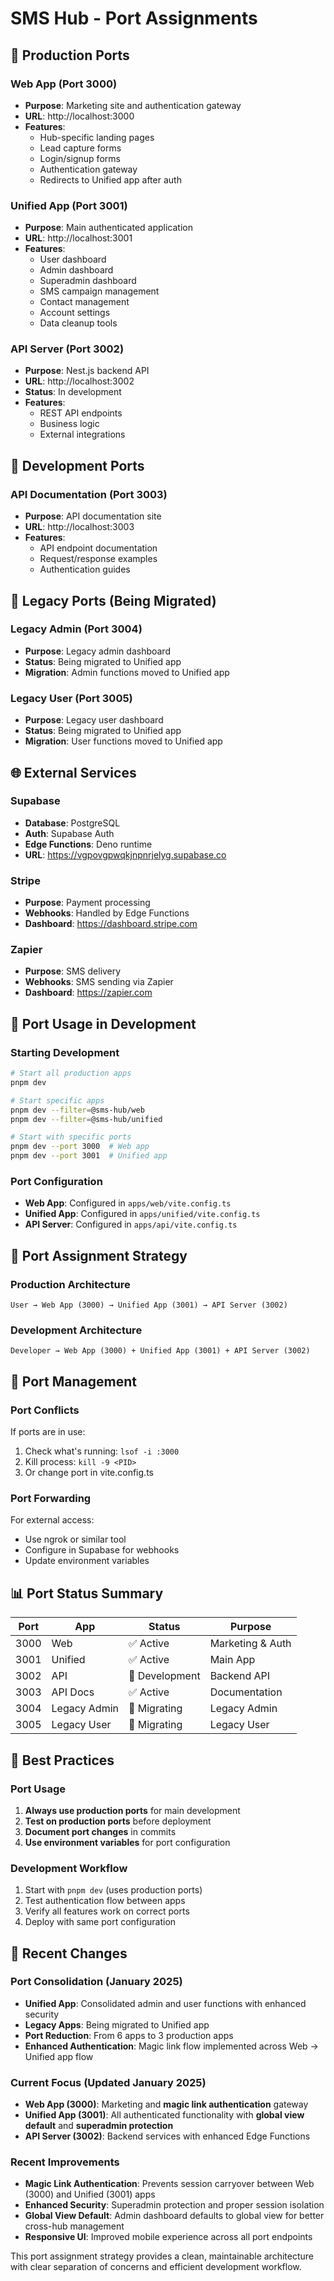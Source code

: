# SMS Hub - Port Assignments

## 🚀 Production Ports

### Web App (Port 3000)
- **Purpose**: Marketing site and authentication gateway
- **URL**: http://localhost:3000
- **Features**:
  - Hub-specific landing pages
  - Lead capture forms
  - Login/signup forms
  - Authentication gateway
  - Redirects to Unified app after auth

### Unified App (Port 3001)
- **Purpose**: Main authenticated application
- **URL**: http://localhost:3001
- **Features**:
  - User dashboard
  - Admin dashboard
  - Superadmin dashboard
  - SMS campaign management
  - Contact management
  - Account settings
  - Data cleanup tools

### API Server (Port 3002)
- **Purpose**: Nest.js backend API
- **URL**: http://localhost:3002
- **Status**: In development
- **Features**:
  - REST API endpoints
  - Business logic
  - External integrations

## 🔧 Development Ports

### API Documentation (Port 3003)
- **Purpose**: API documentation site
- **URL**: http://localhost:3003
- **Features**:
  - API endpoint documentation
  - Request/response examples
  - Authentication guides

## 📛 Legacy Ports (Being Migrated)

### Legacy Admin (Port 3004)
- **Purpose**: Legacy admin dashboard
- **Status**: Being migrated to Unified app
- **Migration**: Admin functions moved to Unified app

### Legacy User (Port 3005)
- **Purpose**: Legacy user dashboard
- **Status**: Being migrated to Unified app
- **Migration**: User functions moved to Unified app

## 🌐 External Services

### Supabase
- **Database**: PostgreSQL
- **Auth**: Supabase Auth
- **Edge Functions**: Deno runtime
- **URL**: https://vgpovgpwqkjnpnrjelyg.supabase.co

### Stripe
- **Purpose**: Payment processing
- **Webhooks**: Handled by Edge Functions
- **Dashboard**: https://dashboard.stripe.com

### Zapier
- **Purpose**: SMS delivery
- **Webhooks**: SMS sending via Zapier
- **Dashboard**: https://zapier.com

## 🔄 Port Usage in Development

### Starting Development
```bash
# Start all production apps
pnpm dev

# Start specific apps
pnpm dev --filter=@sms-hub/web
pnpm dev --filter=@sms-hub/unified

# Start with specific ports
pnpm dev --port 3000  # Web app
pnpm dev --port 3001  # Unified app
```

### Port Configuration
- **Web App**: Configured in `apps/web/vite.config.ts`
- **Unified App**: Configured in `apps/unified/vite.config.ts`
- **API Server**: Configured in `apps/api/vite.config.ts`

## 🎯 Port Assignment Strategy

### Production Architecture
```
User → Web App (3000) → Unified App (3001) → API Server (3002)
```

### Development Architecture
```
Developer → Web App (3000) + Unified App (3001) + API Server (3002)
```

## 🔧 Port Management

### Port Conflicts
If ports are in use:
1. Check what's running: `lsof -i :3000`
2. Kill process: `kill -9 <PID>`
3. Or change port in vite.config.ts

### Port Forwarding
For external access:
- Use ngrok or similar tool
- Configure in Supabase for webhooks
- Update environment variables

## 📊 Port Status Summary

| Port | App | Status | Purpose |
|------|-----|--------|---------|
| 3000 | Web | ✅ Active | Marketing & Auth |
| 3001 | Unified | ✅ Active | Main App |
| 3002 | API | 🚧 Development | Backend API |
| 3003 | API Docs | ✅ Active | Documentation |
| 3004 | Legacy Admin | 📛 Migrating | Legacy Admin |
| 3005 | Legacy User | 📛 Migrating | Legacy User |

## 🎯 Best Practices

### Port Usage
1. **Always use production ports** for main development
2. **Test on production ports** before deployment
3. **Document port changes** in commits
4. **Use environment variables** for port configuration

### Development Workflow
1. Start with `pnpm dev` (uses production ports)
2. Test authentication flow between apps
3. Verify all features work on correct ports
4. Deploy with same port configuration

## 🔄 Recent Changes

### Port Consolidation (January 2025)
- **Unified App**: Consolidated admin and user functions with enhanced security
- **Legacy Apps**: Being migrated to Unified app
- **Port Reduction**: From 6 apps to 3 production apps
- **Enhanced Authentication**: Magic link flow implemented across Web → Unified app flow

### Current Focus (Updated January 2025)
- **Web App (3000)**: Marketing and **magic link authentication** gateway
- **Unified App (3001)**: All authenticated functionality with **global view default** and **superadmin protection**
- **API Server (3002)**: Backend services with enhanced Edge Functions

### Recent Improvements
- **Magic Link Authentication**: Prevents session carryover between Web (3000) and Unified (3001) apps
- **Enhanced Security**: Superadmin protection and proper session isolation
- **Global View Default**: Admin dashboard defaults to global view for better cross-hub management
- **Responsive UI**: Improved mobile experience across all port endpoints

This port assignment strategy provides a clean, maintainable architecture with clear separation of concerns and efficient development workflow.